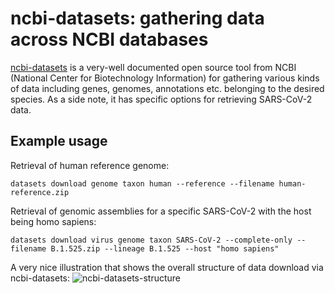 # ncbi-datasets: gathering data across NCBI databases

[ncbi-datasets](https://github.com/ncbi/datasets) is a very-well documented open source tool from NCBI (National Center for Biotechnology Information) for gathering various kinds of data including genes, genomes, annotations etc. belonging to the desired species.
As a side note, it has specific options for retrieving SARS-CoV-2 data.

## Example usage

Retrieval of human reference genome:
```
datasets download genome taxon human --reference --filename human-reference.zip
```
Retrieval of genomic assemblies for a specific SARS-CoV-2 with the host being homo sapiens:
```
datasets download virus genome taxon SARS-CoV-2 --complete-only --filename B.1.525.zip --lineage B.1.525 --host "homo sapiens"
```
A very nice illustration that shows the overall structure of data download via ncbi-datasets:
![ncbi-datasets-structure](https://camo.githubusercontent.com/126831e1b7a97c746e0007e6f974f470d68f56d2aec8f31986e9158d1ca7fb73/68747470733a2f2f7777772e6e6362692e6e6c6d2e6e69682e676f762f64617461736574732f646f63732f76322f64617461736574735f736368656d615f636f6d706c6574655f7631342e706e67)
